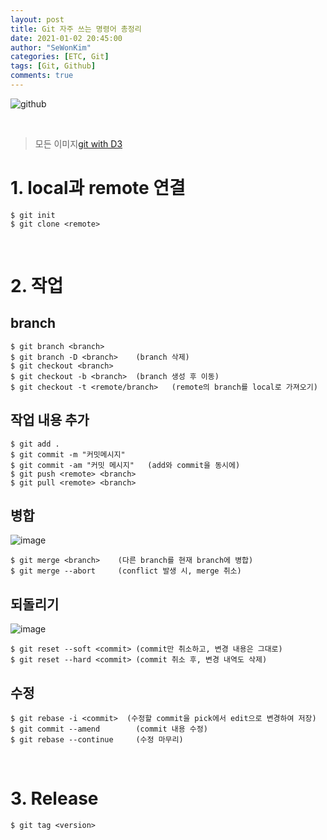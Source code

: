 ```yaml
---
layout: post
title: Git 자주 쓰는 명령어 총정리
date: 2021-01-02 20:45:00
author: "SeWonKim"
categories: [ETC, Git]
tags: [Git, Github]
comments: true
---
```


![github](https://steemitimages.com/640x0/https://www.aha.io/assets/github.7433692cabbfa132f34adb034e7909fa.png)

&nbsp;

> 모든 이미지[git with D3](https://onlywei.github.io/explain-git-with-d3)

# 1. local과 remote 연결

```vim
$ git init
$ git clone <remote>
```

&nbsp;

# 2. 작업

## branch

```vim
$ git branch <branch>
$ git branch -D <branch>    (branch 삭제)
$ git checkout <branch>
$ git checkout -b <branch>  (branch 생성 후 이동)
$ git checkout -t <remote/branch>   (remote의 branch를 local로 가져오기)
```

## 작업 내용 추가

```vim
$ git add .
$ git commit -m "커밋메시지"
$ git commit -am "커밋 메시지"   (add와 commit을 동시에)
$ git push <remote> <branch>
$ git pull <remote> <branch>
```

## 병합

![image](https://user-images.githubusercontent.com/30452963/103888140-8ca30380-5127-11eb-8dfb-088d3edad953.png)

```vim
$ git merge <branch>    (다른 branch를 현재 branch에 병합)
$ git merge --abort     (conflict 발생 시, merge 취소)
```

## 되돌리기

![image](https://user-images.githubusercontent.com/30452963/103888238-c70ca080-5127-11eb-91cd-4568382ce295.png)

```vim
$ git reset --soft <commit> (commit만 취소하고, 변경 내용은 그대로)
$ git reset --hard <commit> (commit 취소 후, 변경 내역도 삭제)
```

## 수정

```vim
$ git rebase -i <commit>  (수정할 commit을 pick에서 edit으로 변경하여 저장)
$ git commit --amend        (commit 내용 수정)
$ git rebase --continue     (수정 마무리)
```

&nbsp;

# 3. Release

```vim
$ git tag <version>
```

&nbsp;
